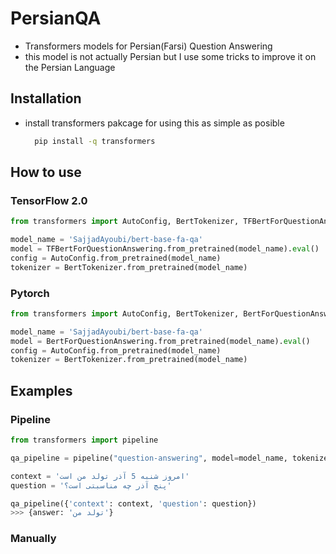 # PersianQA
- Transformers models for Persian(Farsi) Question Answering
- this model is not actually Persian but I use some tricks to improve it on the Persian Language 

## Installation
- install transformers pakcage for using this as simple as posible
  ```bash 
    pip install -q transformers
  ```
## How to use 

### TensorFlow 2.0 

```python
from transformers import AutoConfig, BertTokenizer, TFBertForQuestionAnswering

model_name = 'SajjadAyoubi/bert-base-fa-qa'
model = TFBertForQuestionAnswering.from_pretrained(model_name).eval()
config = AutoConfig.from_pretrained(model_name)
tokenizer = BertTokenizer.from_pretrained(model_name)
```

### Pytorch

```python
from transformers import AutoConfig, BertTokenizer, BertForQuestionAnswering

model_name = 'SajjadAyoubi/bert-base-fa-qa'
model = BertForQuestionAnswering.from_pretrained(model_name).eval()
config = AutoConfig.from_pretrained(model_name)
tokenizer = BertTokenizer.from_pretrained(model_name)
```

## Examples

### Pipeline 
```python
from transformers import pipeline

qa_pipeline = pipeline("question-answering", model=model_name, tokenizer=model_name)

context = 'امروز شنبه 5 آذر تولد من است'
question = 'پنچ آذر چه مناسبتی است؟'

qa_pipeline({'context': context, 'question': question})
>>> {answer: 'تولد من'}
```

### Manually 
